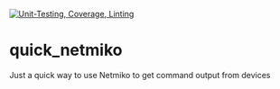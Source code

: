 [![Unit-Testing, Coverage, Linting](https://github.com/btr1975/quick_netmiko/actions/workflows/test-coverage-lint.yml/badge.svg)](https://github.com/btr1975/quick_netmiko/actions/workflows/test-coverage-lint.yml)

# quick_netmiko
Just a quick way to use Netmiko to get command output from devices
